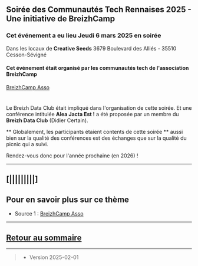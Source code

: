 ## Soirée des Communautés Tech Rennaises 2025 - Une initiative de BreizhCamp 

### Cet événement a eu lieu Jeudi 6 mars 2025 en soirée 
Dans les locaux de **Creative Seeds** 
3679 Boulevard des Alliés - 35510 Cesson-Sévigné


#### Cet événement était organisé par les communautés tech de l'association BreizhCamp 
[BreizhCamp Asso](https://www.breizhcamp.org/asso/)

#
Le Breizh Data Club était impliqué dans l'organisation de cette soirée.
Et une conférence intitulée **Alea Jacta Est !** a été proposée par un membre du **Breizh Data Club** (Didier Certain).

** Globalement, les participants étaient contents de cette soirée **
aussi bien sur la qualité des conférences est des échanges que sur la qualité du picnic qui a suivi.

Rendez-vous donc pour l'année prochaine (en 2026) !

---

## [|||||||||] 
>
## Pour en savoir plus sur ce thème

- Source 1 : [BreizhCamp Asso](https://www.breizhcamp.org/asso/)

---

## [Retour au sommaire](https://dcn-prof.github.io/breizhdataclub/)
  


---



>

>  *  Version 2025-02-01
